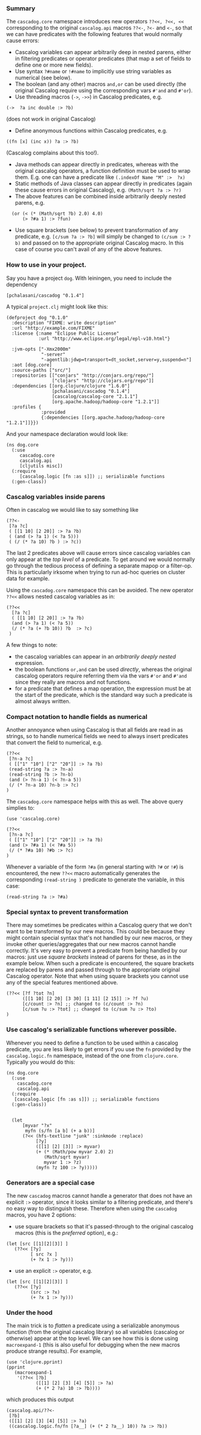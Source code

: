 ### Summary

The `cascadog.core` namespace introduces new operators `??<<, ?<<,
<<` corresponding to the original `cascalog.api` macros `??<-`, `?<-`
and `<-`,  so that we can have predicates with the following features that
would normally cause errors:

- Cascalog variables can appear arbitrarily deep in nested parens,
  either in filtering predicates or operator predicates (that map a set of
  fields to define one or more new fields).
- Use syntax `?#name` or `!#name` to implicitly use string variables as
  numerical (see below).
- The boolean (and any other) macros `and,or` can be used directly
  (the original Cascalog require using the corresponding vars `#'and`
  and `#'or`).
- Use threading macros (`->`, `->>`) in Cascalog predicates, e.g.
```
(->  ?a inc double :> ?b)
```
  (does not work in original Cascalog)
- Define anonymous functions within Cascalog predicates, e.g.
```
((fn [x] (inc x)) ?a :> ?b)
```
  (Cascalog complains about this too!).
- Java methods can appear directly in predicates, whereas with the original
  cascalog operators, a function definition must be used to wrap
  them. E.g. one can have a predicate like `(.indexOf Name "M" :>  ?x)`
- Static methods of Java classes can appear directly in predicates (again
  these cause errors in original Cascalog), e.g. `(Math/sqrt ?a :> ?r)`
- The above features can be combined inside arbitrarily deeply nested parens,
  e.g.
```
  (or (< (* (Math/sqrt ?b) 2.0) 4.0)
      (> ?#a 1) :> ?fun)
```
- Use square brackets (see below) to prevent transformation of any predicate,
  e.g. `[c/sum ?a :> ?b]` will simply be changed to `(c/sum :> ?b)` and
  passed on to the appropriate original Cascalog macro. In this case of
  course you can't avail of any of the above features.

### How to use in your project.

Say you have a project `dog`. With leiningen, you need to include the
dependency
```
[pchalasani/cascadog "0.1.4"]
```

A typical `project.clj` might look like this:

```
(defproject dog "0.1.0"
  :description "FIXME: write description"
  :url "http://example.com/FIXME"
  :license {:name "Eclipse Public License"
            :url "http://www.eclipse.org/legal/epl-v10.html"}

  :jvm-opts ["-Xmx2000m"
             "-server"
             "-agentlib:jdwp=transport=dt_socket,server=y,suspend=n"]
  :aot [dog.core]
  :source-paths ["src/"]
  :repositories [["conjars" "http://conjars.org/repo/"]
                 ["clojars" "http://clojars.org/repo"]]
  :dependencies [[org.clojure/clojure "1.6.0"]
                 [pchalasani/cascadog "0.1.4"]
                 [cascalog/cascalog-core "2.1.1"]
                 [org.apache.hadoop/hadoop-core "1.2.1"]]
  :profiles {
             :provided
             {:dependencies [[org.apache.hadoop/hadoop-core "1.2.1"]]}})
```

And your namespace declaration would look like:

```
(ns dog.core
  (:use
     cascadog.core
     cascalog.api
     [cljutils misc])
  (:require
     [cascalog.logic [fn :as s]]) ;; serializable functions
  (:gen-class))
```

### Cascalog variables inside parens

Often in cascalog we would like to say something like

```
(??<-
 [?a ?c]
 ( [[1 10] [2 20]] :> ?a ?b)
 ( (and (> ?a 1) (< ?a 5)))
 ( (/ (* ?a 10) ?b ) :> ?c))
```

The last 2 predicates above will cause errors since cascalog variables can
only appear at the *top level* of a predicate. To get around we would
normally go through the tedious process of defining a separate mapop or a filter-op. This is
particularly irksome when trying to run ad-hoc queries on cluster data
for example.

Using the `cascadog.core` namespace this can be avoided. The new operator `??<<` allows nested cascalog variables as in:

```
(??<<
  [?a ?c]
  ( [[1 10] [2 20]] :> ?a ?b)
  (and (> ?a 1) (< ?a 5))
  (/ (* ?a (+ ?b 10)) ?b  :> ?c)
 )

```
A few things to note:
- the cascalog variables can appear in an *arbitrarily deeply nested*
  expression.
- the boolean functions `or,and` can be used *directly*, whereas the
  original cascalog operators require referring them via the vars `#'or`
  and `#'and` since they really are macros and not functions.
- for a predicate that defines a map operation, the expression must be at the start
  of the predicate, which is the standard way such a predicate is almost
  always written.

### Compact notation to handle fields as numerical

Another annoyance when using Cascalog is that all fields are read in as
strings, so to handle numerical fields we need to always insert predicates
that convert the field to numerical, e.g.

```
(??<<
 [?n-a ?c]
 ( [["1" "10"] ["2" "20"]] :> ?a ?b)
 (read-string ?a :> ?n-a)
 (read-string ?b :> ?n-b)
 (and (> ?n-a 1) (< ?n-a 5))
 (/ (* ?n-a 10) ?n-b :> ?c)
)

```

The `cascadog.core` namespace helps with this as well. The above
query simplies to:

```
(use 'cascalog.core)

(??<<
 [?n-a ?c]
 ( [["1" "10"] ["2" "20"]] :> ?a ?b)
 (and (> ?#a 1) (< ?#a 5))
 (/ (* ?#a 10) ?#b :> ?c)
)
```

Whenever a variable of the form `?#a` (in general starting with `?#` or
`!#`) is encountered, the new `??<<` macro automatically generates the
corresponding  `(read-string )` predicate to generate the variable, in this
case:
```
(read-string ?a :> ?#a)
```

### Special syntax to prevent transformation

There may sometimes be predicates within a Cascalog query that we
don't want to be transformed by our new macros. This could be because
they might contain special syntax that's not handled by our new macros,
or they invoke other queries/aggregates that our new macros cannot
handle correctly.  It's very easy to prevent a predicate from being
handled by our macros: just use *square brackets* instead of
parens for these, as in the example below. When such a predicate is
encountered, the square brackets are replaced by parens and passed through to
the appropriate original Cascalog operator. Note that when using square
brackets you cannot use any of the special features mentioned above.

```
(??<< [?f ?tot ?n]
      ([[1 10] [2 20] [3 30] [1 11] [2 15]] :> ?f ?u)
      [c/count :> ?n] ;; changed to (c/count :> ?n)
      [c/sum ?u :> ?tot] ;; changed to (c/sum ?u :> ?to)
)
```

### Use cascalog's serializable functions wherever possible.

Whenever you need to define a function to be used within a cascalog
predicate, you are less likely to get errors if you use the `fn`
provided by the `cascalog.logic.fn` namespace, instead of the one from
`clojure.core`. Typically you would do this:

```
(ns dog.core
  (:use
    cascadog.core
    cascalog.api
  (:require
   [cascalog.logic [fn :as s]]) ;; serializable functions
  (:gen-class))


  (let
      [myvar "?x"
       myfn (s/fn [a b] (+ a b))]
      (?<< (hfs-textline "junk" :sinkmode :replace)
           [?y]
           ([[1] [2] [3]] :> myvar)
           (+ (* (Math/pow myvar 2.0) 2)
              (Math/sqrt myvar)
              myvar 1 :> ?z)
           (myfn ?z 100 :> ?y)))))
```

### Generators are a special case

The new `cascadog` macros cannot handle a generator
that does not have an explicit `:>` operator, since it looks similar to
a filtering predicate, and there's no easy way to distinguish
these. Therefore when using the `cascadog` macros, you have 2 options:
- use square brackets so that it's passed-through to the original
cascalog macros (this is the *preferred* option), e.g.:
```
(let [src [[1][2][3]] ]
   (??<< [?y]
         [ src ?x ]
         (+ ?x 1 :> ?y)))
```
- use an explicit `:>` operator, e.g.
```
(let [src [[1][2][3]] ]
   (??<< [?y]
         (src :> ?x)
         (+ ?x 1 :> ?y)))
```


### Under the hood

The main trick is to *flatten* a predicate using a serializable anonymous
function (from the original cascalog library) so all variables (cascalog or otherwise) appear at the top level.
We can see how this is done using `macroexpand-1` (this is also useful
for debugging when the new macros produce strange results). For example,

```
(use 'clojure.pprint)
(pprint
   (macroexpand-1
    '(??<< [?b]
           ([[1] [2] [3] [4] [5]] :> ?a)
           (+ (* 2 ?a) 10 :> ?b))))
```
which produces this output

```
(cascalog.api/??<-
 [?b]
 ([[1] [2] [3] [4] [5]] :> ?a)
 ((cascalog.logic.fn/fn [?a__] (+ (* 2 ?a__) 10)) ?a :> ?b))
```
